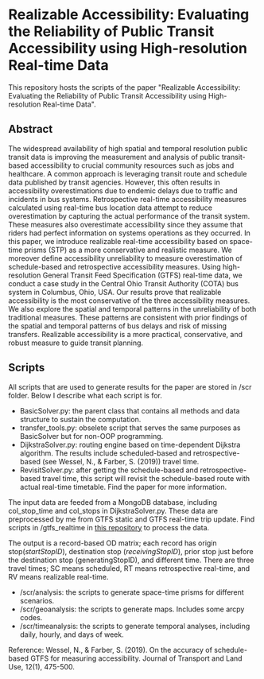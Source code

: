 # Realizable Accessibility: Evaluating the Reliability of Public Transit Accessibility using High-resolution Real-time Data 
 
This repository hosts the scripts of the paper "Realizable Accessibility: Evaluating the Reliability of Public Transit Accessibility using High-resolution Real-time Data". 

## Abstract
The widespread availability of high spatial and temporal resolution public transit data is improving the measurement and analysis of public transit-based accessibility to crucial community resources such as jobs and healthcare. A common approach is leveraging transit route and schedule data published by transit agencies.  However, this often results in accessibility overestimations due to endemic delays due to traffic and incidents in bus systems.   Retrospective real-time accessibility measures calculated using real-time bus location data attempt to reduce overestimation by capturing the actual performance of the transit system. These measures also overestimate accessibility since they assume that riders had perfect information on systems operations as they occurred.  In this paper, we introduce realizable real-time accessibility based on space-time prisms (STP) as a more conservative and realistic measure. We moreover define accessibility unreliability to measure overestimation of schedule-based and retrospective accessibility measures. Using high-resolution General Transit Feed Specification (GTFS) real-time data, we conduct a case study in the Central Ohio Transit Authority (COTA) bus system in Columbus, Ohio, USA. Our results prove that realizable accessibility is the most conservative of the three accessibility measures. We also explore the spatial and temporal patterns in the unreliability of both traditional measures.  These patterns are consistent with prior findings of the spatial and temporal patterns of bus delays and risk of missing transfers. Realizable accessibility is a more practical, conservative, and robust measure to guide transit planning.

## Scripts
All scripts that are used to generate results for the paper are stored in /scr folder. Below I describe what each script is for.

- BasicSolver.py: the parent class that contains all methods and data structure to sustain the computation.
- transfer_tools.py: obselete script that serves the same purposes as BasicSolver but for non-OOP programming. 
- DijkstraSolver.py: routing engine based on time-dependent Dijkstra algorithm. The results include scheduled-based and retrospective-based (see Wessel, N., & Farber, S. (2019)) travel time.
- RevisitSolver.py: after getting the schedule-based and retrospective-based travel time, this script will revisit the schedule-based route with actual real-time timetable. Find the paper for more information.

The input data are feeded from a MongoDB database, including col_stop_time and col_stops in DijkstraSolver.py. These data are preprocessed by me from GTFS static and GTFS real-time trip update. Find scripts in /gtfs_realtime in [this repository](https://github.com/luyuliu/data) to process the data.

The output is a record-based OD matrix; each record has origin stop(*startStopID*), destination stop (*receivingStopID*), prior stop just before the destination stop (generatingStopID), and different time. There are three travel times; SC means scheduled, RT means retrospective real-time, and RV means realizable real-time.

- /scr/analysis: the scripts to generate space-time prisms for different scenarios.
- /scr/geoanalysis: the scripts to generate maps. Includes some arcpy codes.
- /scr/timeanalysis: the scripts to generate temporal analyses, including daily, hourly, and days of week.



Reference:
Wessel, N., & Farber, S. (2019). On the accuracy of schedule-based GTFS for measuring accessibility. Journal of Transport and Land Use, 12(1), 475-500.
